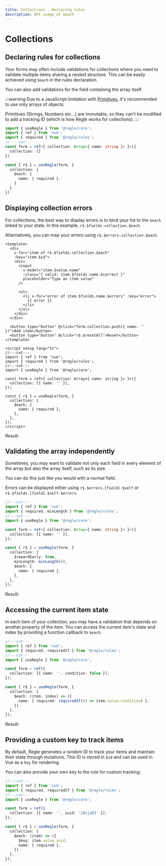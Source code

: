 ```yaml
---
title: Collections - Declaring rules
description: API usage of $each
---
```


<script setup>
import DisplayingCollectionErrors from '../parts/components/collections/DisplayingCollectionErrors.vue';
import AccessingCurrentItemState from '../parts/components/collections/AccessingCurrentItemState.vue';
import ValidatingArray from '../parts/components/collections/ValidatingArray.vue';
</script>

# Collections

## Declaring rules for collections

Your forms may often include validations for collections where you need to validate multiple items sharing a nested structure. This can be easily achieved using `$each` in the rules declaration.

You can also add validations for the field containing the array itself.

:::warning
Due to a JavaScript limitation with [Primitives](https://developer.mozilla.org/en-US/docs/Glossary/Primitive), it's recommended to use only arrays of objects.

Primitives (Strings, Numbers etc...) are immutable, so they can't be modified to add a tracking ID (which is how Regle works for collections).
:::

```ts twoslash
import { useRegle } from '@regle/core';
import { ref } from 'vue';
import { required } from '@regle/rules';
// ---cut---
const form = ref<{ collection: Array<{ name: string }> }>({
  collection: []
})

const { r$ } = useRegle(form, {
  collection: {
    $each: {
      name: { required },
    }
  }
})
```


## Displaying collection errors

For collections, the best way to display errors is to bind your list to the `$each` linked to your state. In this example, `r$.$fields.collection.$each`.

Alternatively, you can map your errors using `r$.$errors.collection.$each`.

```vue twoslash
<template>
  <div 
    v-for="item of r$.$fields.collection.$each" 
    :key="item.$id">
    <div>
      <input
        v-model="item.$value.name"
        :class="{ valid: item.$fields.name.$correct }"
        placeholder="Type an item value"
      />

      <ul>
        <li v-for="error of item.$fields.name.$errors" :key="error">
          {{ error }}
        </li>
      </ul>
    </div>
  </div>

  <button type="button" @click="form.collection.push({ name: '' })">Add item</button>
  <button type="button" @click="r$.$resetAll">Reset</button>
</template>

<script setup lang="ts">
//---cut---
import { ref } from 'vue';
import { required } from '@regle/rules';
//---cut---
import { useRegle } from '@regle/core';

const form = ref<{ collection: Array<{ name: string }> }>({
  collection: [{ name: '' }],
});

const { r$ } = useRegle(form, {
  collection: {
    $each: {
      name: { required },
    },
  },
});
</script>
```

Result: 

<DisplayingCollectionErrors/>


## Validating the array independently

Sometimes, you may want to validate not only each field in every element of the array but also the array itself, such as its size.

You can do this just like you would with a normal field.

Errors can be displayed either using `r$.$errors.[field].$self` or `r$.$fields.[field].$self.$errors`.


```ts twoslash
//---cut---
import { ref } from 'vue';
import { required, minLength } from '@regle/rules';
//---cut---
import { useRegle } from '@regle/core';

const form = ref<{ collection: Array<{ name: string }> }>({
  collection: [{ name: '' }],
});

const { r$ } = useRegle(form, {
  collection: {
    $rewardEarly: true,
    minLength: minLength(4),
    $each: {
      name: { required },
    },
  },
});
```

Result:

<ValidatingArray />


## Accessing the current item state

In each item of your collection, you may have a validation that depends on another property of the item.
You can access the current item's state and index by providing a function callback to `$each`.

```ts twoslash
//---cut---
import { ref } from 'vue';
import { required, requiredIf } from '@regle/rules';
//---cut---
import { useRegle } from '@regle/core';

const form = ref({
  collection: [{ name: '', condition: false }],
});

const { r$ } = useRegle(form, {
  collection: {
    $each: (item, index) => ({
      name: { required: requiredIf(() => item.value.condition) },
    }),
  },
});
```

Result:

<AccessingCurrentItemState />

## Providing a custom key to track items

By default, Regle generates a random ID to track your items and maintain their state through mutations. This ID is stored in `$id` and can be used in Vue as a `key` for rendering.

You can also provide your own key to the rule for custom tracking:


```ts twoslash
//---cut---
import { ref } from 'vue';
import { required, requiredIf } from '@regle/rules';
//---cut---
import { useRegle } from '@regle/core';

const form = ref({
  collection: [{ name: '', uuid: '28xja83' }],
});

const { r$ } = useRegle(form, {
  collection: {
    $each: (item) => ({
      $key: item.value.uuid,
      name: { required },
    }),
  },
});
```
